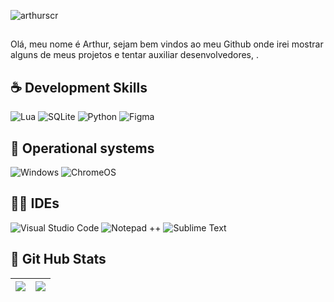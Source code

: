 <p align="left"> <img src="https://komarev.com/ghpvc/?username=arthurscr&label=Profile%20views&color=0e75b6&style=flat" alt="arthurscr" /> </p>

<p align="left">
 
  
## <p align="left"> 
  Olá, meu nome é Arthur, sejam bem vindos ao meu Github onde irei mostrar alguns de meus projetos e tentar auxiliar desenvolvedores,
     .<br>
</p>

 ## ☕ Development Skills
  ![Lua](https://img.shields.io/badge/Lua-2C2D72?style=for-the-badge&logo=lua&logoColor=white)
  ![SQLite](https://img.shields.io/badge/SQLite-000?style=for-the-badge&logo=sqlite&logoColor=07405E)
  ![Python](https://img.shields.io/badge/python-000?style=for-the-badge&logo=sqlite&logoColor=white)
  ![Figma](https://img.shields.io/badge/Figma-696969?style=for-the-badge&logo=figma&logoColor=figma)

  ## 💽 Operational systems
  ![Windows](https://img.shields.io/badge/Windows-000?style=for-the-badge&logo=windows&logoColor=2CA5E0)
  ![ChromeOS](https://img.shields.io/badge/ChromeOS-ff0000?style=for-the-badge&logo=linux&logoColor=black)

  ## ✍🏻️ IDEs
  ![Visual Studio Code](https://img.shields.io/badge/Visual_Studio_Code-0078D4?style=for-the-badge&logo=visual%20studio%20code&logoColor=white)
  ![Notepad ++](https://img.shields.io/badge/Notepad++-90E59A.svg?style=for-the-badge&logo=notepad%2B%2B&logoColor=black)
  ![Sublime Text](https://img.shields.io/badge/sublime_text-%23575757.svg?&style=for-the-badge&logo=sublime-text&logoColor=b)

  
 ## 🎯 Git Hub Stats
  | ![](http://github-profile-summary-cards.vercel.app/api/cards/profile-details?username=arthurscr&theme=github_dark) | ![](http://github-profile-summary-cards.vercel.app/api/cards/stats?username=arthurscr&theme=github_dark) |
| :-: | :-: |
</p>  
